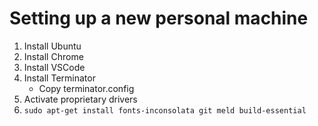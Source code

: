 Setting up a new personal machine
==================================

1. Install Ubuntu
2. Install Chrome
3. Install VSCode
4. Install Terminator
   * Copy terminator.config
5. Activate proprietary drivers
5. `sudo apt-get install fonts-inconsolata git meld build-essential`
